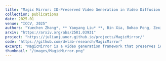 ```yaml
---
title: "Magic Mirror: ID-Preserved Video Generation in Video Diffusion Transformers"
collection: publications
date: 2025-01
venue: "ICCV, 2025"
authors: "Yuechen Zhang*, ** Yaoyang Liu* **, Bin Xia, Bohao Peng, Zexin Yan, Eric Lo, Jiaya Jia"
arxiv: "https://arxiv.org/abs/2501.03931"
project: "https://julianjuaner.github.io/projects/MagicMirror/"
code: "https://github.com/dvlab-research/MagicMirror"
excerpt: "MagicMirror is a video generation framework that preserves identity while producing high-quality, natural motion, achieving state-of-the-art results with minimal added parameters."
thumbnail: "/images/MagicMirror.png"
---
```

